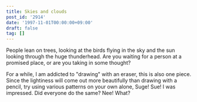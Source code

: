 ```yaml
---
title: Skies and clouds
post_id: '2914'
date: '1997-11-01T00:00:00+09:00'
draft: false
tag: []
---
```


People lean on trees, looking at the birds flying in the sky and the sun looking through the huge thunderhead. Are you waiting for a person at a promised place, or are you taking in some thought?

For a while, I am addicted to "drawing" with an eraser, this is also one piece. Since the lightiness will come out more beautifully than drawing with a pencil, try using various patterns on your own alone, Suge! Sue! I was impressed. Did everyone do the same? Nee! What?